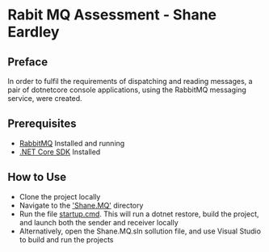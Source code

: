 # Rabit MQ Assessment - Shane Eardley

## Preface
In order to fulfil the requirements of dispatching and reading messages, a pair of dotnetcore console applications, using the RabbitMQ messaging service, were created.

## Prerequisites
* [RabbitMQ](https://www.rabbitmq.com/download.html) Installed and running
* [.NET Core SDK](https://dotnet.microsoft.com/download) Installed

## How to Use
* Clone the project locally 
* Navigate to the ['Shane.MQ'](./Shane.MQ) directory
* Run the file [startup.cmd](./Shane.MQ/startup.cmd). This will run a dotnet restore, build the project, and launch both the sender and receiver locally
* Alternatively, open the Shane.MQ.sln sollution file, and use Visual Studio to build and run the projects
